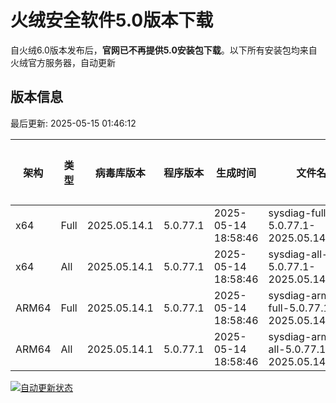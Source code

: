 # 火绒安全软件5.0版本下载 

自火绒6.0版本发布后，**官网已不再提供5.0安装包下载**。以下所有安装包均来自火绒官方服务器，自动更新

<!-- TABLE_START -->

## 版本信息

最后更新: 2025-05-15 01:46:12

| 架构    | 类型   | 病毒库版本 | 程序版本  | 生成时间 | 文件名 | 大小 | 下载链接    |
|---------|-------|------------|----------|----------|--------|------|----------|
| x64     | Full | 2025.05.14.1 | 5.0.77.1 | 2025-05-14 18:58:46 | sysdiag-full-5.0.77.1-2025.05.14.1.exe | 28.36M | [下载](https://down-tencent.huorong.cn/sysdiag-full-5.0.77.1-2025.05.14.1.exe) |
| x64     | All  | 2025.05.14.1 | 5.0.77.1 | 2025-05-14 18:58:46 | sysdiag-all-5.0.77.1-2025.05.14.1.exe | 28.36M | [下载](https://down-tencent.huorong.cn/sysdiag-all-5.0.77.1-2025.05.14.1.exe) |
| ARM64   | Full | 2025.05.14.1 | 5.0.77.1 | 2025-05-14 18:58:46 | sysdiag-arm64-full-5.0.77.1-2025.05.14.1.exe | 28.07M | [下载](https://down-tencent.huorong.cn/sysdiag-arm64-full-5.0.77.1-2025.05.14.1.exe) |
| ARM64   | All  | 2025.05.14.1 | 5.0.77.1 | 2025-05-14 18:58:46 | sysdiag-arm64-all-5.0.77.1-2025.05.14.1.exe | 28.07M | [下载](https://down-tencent.huorong.cn/sysdiag-arm64-all-5.0.77.1-2025.05.14.1.exe) |

<!-- TABLE_END -->

[![自动更新状态](https://github.com/J54264/Huorong-Version/actions/workflows/update.yml/badge.svg)](https://github.com/J54264/Huorong-Version/actions)
